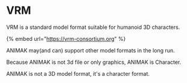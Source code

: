 # VRM

VRM is a standard model format suitable for humanoid 3D characters.&#x20;

{% embed url="https://vrm-consortium.org" %}

ANIMAK may(and can) support other model formats in the long run.

Because ANIMAK is not 3d file or only graphics, ANIMAK is Character.

&#x20;ANIMAK is not a 3D model format, it's a character format.
